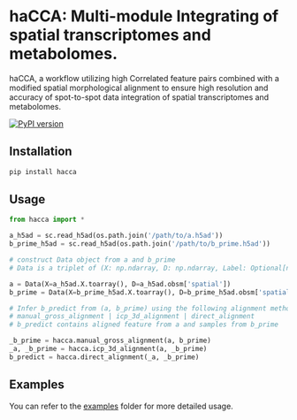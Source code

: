 # **haCCA: Multi-module Integrating of spatial transcriptomes and metabolomes.**

haCCA, a workflow utilizing high Correlated feature pairs combined with a modified spatial morphological alignment to ensure high resolution and accuracy of spot-to-spot data integration of spatial transcriptomes and metabolomes.

[![PyPI version](https://badge.fury.io/py/hacca.svg)](https://badge.fury.io/py/haCCA)

## Installation

```python
pip install hacca
```

## Usage

```python
from hacca import *

a_h5ad = sc.read_h5ad(os.path.join('/path/to/a.h5ad'))
b_prime_h5ad = sc.read_h5ad(os.path.join('/path/to/b_prime.h5ad'))

# construct Data object from a and b_prime
# Data is a triplet of (X: np.ndarray, D: np.ndarray, Label: Optional[np.ndarray]), where X is the feature matrix, D is the spatial matrix that contains the location information, and Label is an optional array that contains the cluster information.

a = Data(X=a_h5ad.X.toarray(), D=a_h5ad.obsm['spatial'])
b_prime = Data(X=b_prime_h5ad.X.toarray(), D=b_prime_h5ad.obsm['spatial'])

# Infer b_predict from (a, b_prime) using the following alignment methods
# manual_gross_alignment | icp_3d_alignment | direct_alignment
# b_predict contains aligned feature from a and samples from b_prime

_b_prime = hacca.manual_gross_alignment(a, b_prime)
_a, _b_prime = hacca.icp_3d_alignment(a, _b_prime)
b_predict = hacca.direct_alignment(_a, _b_prime)
```

## Examples
You can refer to the [examples](./example) folder for more detailed usage.
